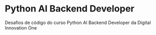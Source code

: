# Python AI Backend Developer
 Desafios de código do curso Python AI Backend Developer da Digital Innovation One

